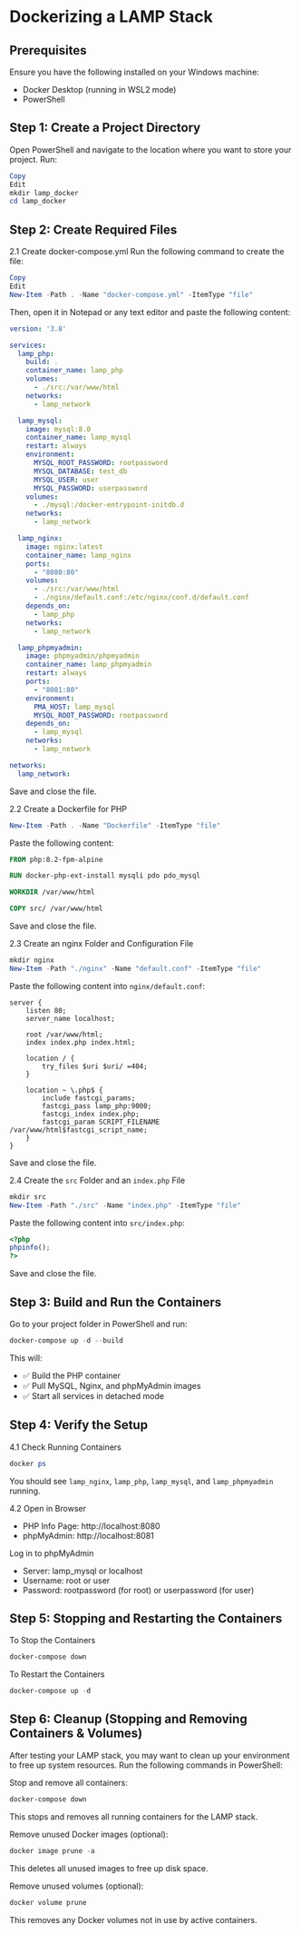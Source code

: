 # Dockerizing a LAMP Stack

## Prerequisites
Ensure you have the following installed on your Windows machine:

* Docker Desktop (running in WSL2 mode)
* PowerShell

## Step 1: Create a Project Directory
Open PowerShell and navigate to the location where you want to store your project. Run:

```powershell
Copy
Edit
mkdir lamp_docker
cd lamp_docker
```

## Step 2: Create Required Files
2.1 Create docker-compose.yml
Run the following command to create the file:

```powershell
Copy
Edit
New-Item -Path . -Name "docker-compose.yml" -ItemType "file"
```

Then, open it in Notepad or any text editor and paste the following content:

```yaml
version: '3.8'

services:
  lamp_php:
    build: .
    container_name: lamp_php
    volumes:
      - ./src:/var/www/html
    networks:
      - lamp_network

  lamp_mysql:
    image: mysql:8.0
    container_name: lamp_mysql
    restart: always
    environment:
      MYSQL_ROOT_PASSWORD: rootpassword
      MYSQL_DATABASE: test_db
      MYSQL_USER: user
      MYSQL_PASSWORD: userpassword
    volumes:
      - ./mysql:/docker-entrypoint-initdb.d
    networks:
      - lamp_network

  lamp_nginx:
    image: nginx:latest
    container_name: lamp_nginx
    ports:
      - "8080:80"
    volumes:
      - ./src:/var/www/html
      - ./nginx/default.conf:/etc/nginx/conf.d/default.conf
    depends_on:
      - lamp_php
    networks:
      - lamp_network

  lamp_phpmyadmin:
    image: phpmyadmin/phpmyadmin
    container_name: lamp_phpmyadmin
    restart: always
    ports:
      - "8081:80"
    environment:
      PMA_HOST: lamp_mysql
      MYSQL_ROOT_PASSWORD: rootpassword
    depends_on:
      - lamp_mysql
    networks:
      - lamp_network

networks:
  lamp_network:
```
Save and close the file.

2.2 Create a Dockerfile for PHP

```powershell
New-Item -Path . -Name "Dockerfile" -ItemType "file"
```
Paste the following content:

```dockerfile
FROM php:8.2-fpm-alpine

RUN docker-php-ext-install mysqli pdo pdo_mysql

WORKDIR /var/www/html

COPY src/ /var/www/html
```
Save and close the file.

2.3 Create an nginx Folder and Configuration File

```powershell
mkdir nginx
New-Item -Path "./nginx" -Name "default.conf" -ItemType "file"
```
Paste the following content into `nginx/default.conf`:

```nginx
server {
    listen 80;
    server_name localhost;

    root /var/www/html;
    index index.php index.html;

    location / {
        try_files $uri $uri/ =404;
    }

    location ~ \.php$ {
        include fastcgi_params;
        fastcgi_pass lamp_php:9000;
        fastcgi_index index.php;
        fastcgi_param SCRIPT_FILENAME /var/www/html$fastcgi_script_name;
    }
}
```
Save and close the file.

2.4 Create the `src` Folder and an `index.php` File

```powershell
mkdir src
New-Item -Path "./src" -Name "index.php" -ItemType "file"
```
Paste the following content into `src/index.php`:

```php
<?php
phpinfo();
?>
```
Save and close the file.

## Step 3: Build and Run the Containers
Go to your project folder in PowerShell and run:

```powershell
docker-compose up -d --build
```

This will:
* ✅ Build the PHP container
* ✅ Pull MySQL, Nginx, and phpMyAdmin images
* ✅ Start all services in detached mode

## Step 4: Verify the Setup
4.1 Check Running Containers
```powershell
docker ps
```

You should see `lamp_nginx`, `lamp_php`, `lamp_mysql`, and `lamp_phpmyadmin` running.

4.2 Open in Browser
* PHP Info Page: http://localhost:8080
* phpMyAdmin: http://localhost:8081

Log in to phpMyAdmin

* Server:	lamp_mysql or localhost
* Username:	root or user
* Password:	rootpassword (for root) or userpassword (for user)

## Step 5: Stopping and Restarting the Containers
To Stop the Containers
```powershell
docker-compose down
```
To Restart the Containers
```powershell
docker-compose up -d
```
## Step 6: Cleanup (Stopping and Removing Containers & Volumes)
After testing your LAMP stack, you may want to clean up your environment to free up system resources. Run the following commands in PowerShell:

Stop and remove all containers:

```powershell
docker-compose down
```

This stops and removes all running containers for the LAMP stack.

Remove unused Docker images (optional):

```powershell
docker image prune -a
```
This deletes all unused images to free up disk space.

Remove unused volumes (optional):

```powershell
docker volume prune
```
This removes any Docker volumes not in use by active containers.
